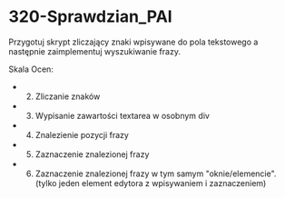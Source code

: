 # 320-Sprawdzian_PAI

Przygotuj skrypt zliczający znaki wpisywane do pola tekstowego a następnie zaimplementuj wyszukiwanie frazy.

Skala Ocen:

- 2. Zliczanie znaków
- 3. Wypisanie zawartości textarea w osobnym div
- 4. Znalezienie pozycji frazy
- 5. Zaznaczenie znalezionej frazy
- 6. Zaznaczenie znalezionej frazy w tym samym "oknie/elemencie". (tylko jeden element edytora z wpisywaniem i zaznaczeniem)
